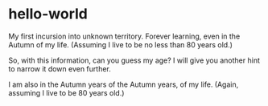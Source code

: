 # hello-world
My first incursion into unknown territory. Forever learning, even in the Autumn of my life. (Assuming I live to be no less than  80 years old.) 

So, with this information, can you guess my age? I will give you another hint to narrow it down even further. 

I am also in the Autumn years of the Autumn years, of my life. (Again, assuming I live to be 80 years old.) 
